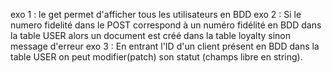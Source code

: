 exo 1 : le get permet d'afficher tous les utilisateurs en BDD
exo 2 : Si le numero fidelité dans le POST correspond à un numéro fidélité en BDD dans la table USER alors un document est créé dans la table loyalty sinon message d'erreur
exo 3 : En entrant l'ID d'un client présent en BDD dans la table USER on peut modifier(patch) son statut (champs libre en string).
